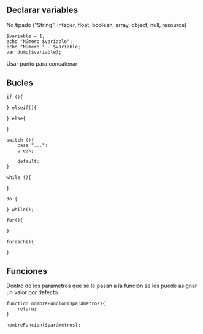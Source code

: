 ## Declarar variables
No tipado ("String", integer, float, boolean, array, object, null, resource)
```
$variable = 1;
echo "Número $variable";
echo "Número " . $variable;
var_dump($variable);
```
Usar punto para concatenar

## Bucles
```
if (){

} elseif(){

} else{

}
```
```
switch (){
    case "...":
    break;

    default:
}
```
```
while (){

}

do {

} while();

for(){

}

foreach(){

}
```

## Funciones
Dentro de los parametros que se le pasan a la función se les puede asignar un valor por defecto
```
function nombreFuncion($parámetros){
    return;
}

nombreFuncion($parámetros);
```